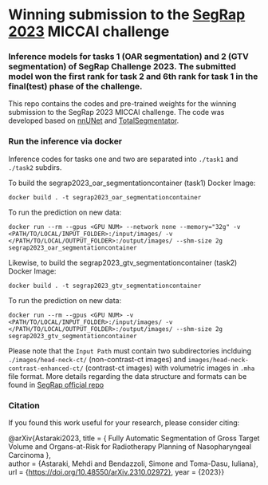 # Winning submission to the [SegRap 2023](https://segrap2023.grand-challenge.org/segrap2023/) MICCAI challenge
### Inference models for tasks 1 (OAR segmentation) and 2 (GTV segmentation) of SegRap Challenge 2023. The submitted model won the first rank for task 2 and 6th rank for task 1 in the final(test) phase of the challenge.

This repo contains the codes and pre-trained weights for the winning submission to the SegRap 2023 MICCAI challenge.
The code was developed based on [nnUNet](https://github.com/MIC-DKFZ/nnUNet) and [TotalSegmentator](https://github.com/wasserth/TotalSegmentator).

### Run the inference via docker
Inference codes for tasks one and two are separated into `./task1` and `./task2` subdirs.

To build the segrap2023_oar_segmentationcontainer (task1) Docker Image:

```shell
docker build . -t segrap2023_oar_segmentationcontainer
```

To run the prediction on new data:

```shell
docker run --rm --gpus <GPU NUM> --network none --memory="32g" -v <PATH/TO/LOCAL/INPUT_FOLDER>:/input/images/ -v </PATH/TO/LOCAL/OUTPUT_FOLDER>:/output/images/ --shm-size 2g segrap2023_oar_segmentationcontainer
```
Likewise, to build the segrap2023_gtv_segmentationcontainer (task2) Docker Image:

```shell
docker build . -t segrap2023_gtv_segmentationcontainer 
```

To run the prediction on new data:

```shell
docker run --rm --gpus <GPU NUM> -v <PATH/TO/LOCAL/INPUT_FOLDER>:/input/images/ -v </PATH/TO/LOCAL/OUTPUT_FOLDER>:/output/images/ --shm-size 2g segrap2023_gtv_segmentationcontainer
```
Please note that the `Input Path` must contain two subdirectories inclduing `./images/head-neck-ct/` (non-contrast-ct images) and `images/head-neck-contrast-enhanced-ct/` (contrast-ct images)
with volumetric images in `.mha` file format.
More details regarding the data structure and formats can be found in [SegRap official repo](https://github.com/HiLab-git/SegRap2023)

### Citation
If you found this work useful for your research, please consider citing:

@arXiv{Astaraki2023, title = { Fully Automatic Segmentation of Gross Target Volume and Organs-at-Risk for Radiotherapy Planning of Nasopharyngeal Carcinoma }, <br> author = {Astaraki, Mehdi and Bendazzoli, Simone and Toma-Dasu, Iuliana}, <br/>
  url = {https://doi.org/10.48550/arXiv.2310.02972}, year = {2023}}


